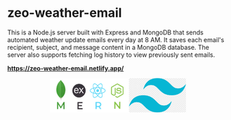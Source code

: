 # zeo-weather-email

This is a Node.js server built with Express and MongoDB that sends automated weather update emails every day at 8 AM. It saves each email's recipient, subject, and message content in a MongoDB database. The server also supports fetching log history to view previously sent emails.

<strong style="font-weight:bold; display:block; width:100%;">https://zeo-weather-email.netlify.app/</strong>

<div style=" display:flex; justify-content: center; margin: 0 auto">
<img src="/public/mern.png" alt="Description" width="180px" >
<img src="/public/tailwind.png" alt="Description" width="130px" >
</div>

